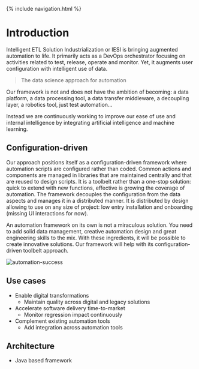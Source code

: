 {% include navigation.html %}

# Introduction

Intelligent ETL Solution Industrialization or IESI is bringing augmented automation to life. 
It primarily acts as a DevOps orchestrator focusing on activities related to test, release, operate and monitor. 
Yet, it augments user configuration with intelligent use of data. 

> The data science approach for automation

Our framework is not and does not have the ambition of becoming: a data platform, a data processing tool, a data transfer middleware, 
a decoupling layer, a robotics tool, just test automation...

Instead we are continuously working to improve our ease of use and internal intelligence by integrating artificial intelligence 
and machine learning.

## Configuration-driven

Our approach positions itself as a configuration-driven framework where automation scripts are configured rather than coded. 
Common actions and components are managed in libraries that are maintained centrally and that are reused to design scripts. 
It is a toolbelt rather than a one-stop solution: quick to extend with new functions, effective is growing the coverage of automation. 
The framework decouples the configuration from the data aspects and manages it in a distributed manner. 
It is distributed by design allowing to use on any size of project: low entry installation and onboarding (missing UI interactions for now).

An automation framework on its own is not a miraculous solution. 
You need to add solid data management, creative automation design and great engineering skills to the mix. 
With these ingredients, it will be possible to create innovative solutions. 
Our framework will help with its configuration-driven toolbelt approach.


![automation-success](/{{site.repository}}/images/introduction/automation-success.png)

## Use cases

* Enable digital transformations
  * Maintain quality across digital and legacy solutions
* Accelerate software delivery time-to-market
  * Monitor regression impact continuously
* Complement existing automation tools
  * Add integration across automation tools

## Architecture

* Java based framework